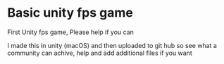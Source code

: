 # Basic unity fps game
 First Unity fps game, Please help if you can

I made this in unity (macOS) and then uploaded to git hub so see what a community can achive, help and add additional files if you want